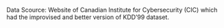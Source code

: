 Data Scource: Website of Canadian Institute for Cybersecurity (CIC) which had the improvised and better version of KDD’99 dataset.
